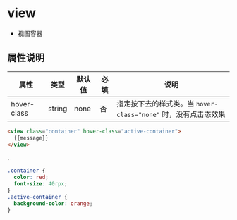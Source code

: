 # view

* 视图容器

## 属性说明

| 属性        | 类型   | 默认值 | 必填 | 说明                                                         |
| ----------- | ------ | ------ | ---- | ------------------------------------------------------------ |
| hover-class | string | none   | 否   | 指定按下去的样式类。当 `hover-class="none"` 时，没有点击态效果 |

```html
<view class="container" hover-class="active-container">
  {{message}}
</view>
```

.

```css
.container {
  color: red;
  font-size: 40rpx;
}
.active-container {
  background-color: orange;
}
```




